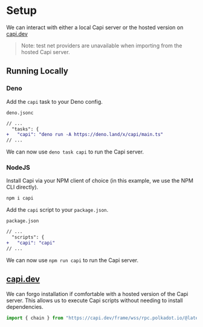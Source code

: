 # Setup

We can interact with either a local Capi server or the hosted version on [capi.dev](https://capi.dev)

> Note: test net providers are unavailable when importing from the hosted Capi server.

## Running Locally

### Deno

Add the `capi` task to your Deno config.

`deno.jsonc`

```diff
// ...
  "tasks": {
+   "capi": "deno run -A https://deno.land/x/capi/main.ts"
// ...
```

We can now use `deno task capi` to run the Capi server.

### NodeJS

Install Capi via your NPM client of choice (in this example, we use the NPM CLI directly).

```sh
npm i capi
```

Add the `capi` script to your `package.json`.

`package.json`

```diff
// ...
  "scripts": {
+   "capi": "capi"
// ...
```

We can now use `npm run capi` to run the Capi server.

## [capi.dev](https://capi.dev)

We can forgo installation if comfortable with a hosted version of the Capi server. This allows us to execute Capi scripts without needing to install dependencies.

```ts
import { chain } from "https://capi.dev/frame/wss/rpc.polkadot.io/@latest/mod.ts"
```
